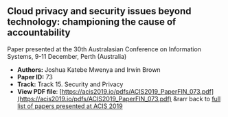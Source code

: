## Cloud privacy and security issues beyond technology: championing the cause of accountability

Paper presented at the 30th Australasian Conference on Information Systems, 9-11 December, Perth (Australia)
- **Authors:** Joshua Katebe Mwenya and Irwin Brown
- **Paper ID:** 73
- **Track:** Track 15. Security and Privacy
- **View PDF file**: [https://acis2019.io/pdfs/ACIS2019_PaperFIN_073.pdf](https://acis2019.io/pdfs/ACIS2019_PaperFIN_073.pdf)
&rarr back to [full list of papers presented at ACIS 2019](https://acis2019.io/)
